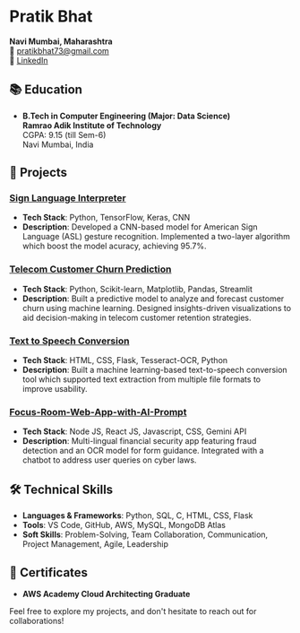 

# Pratik Bhat

**Navi Mumbai, Maharashtra**  
📧 [pratikbhat73@gmail.com](mailto:pratikbhat73@gmail.com)  
💼 [LinkedIn](https://www.linkedin.com/in/pratikb10) 

## 📚 Education
- **B.Tech in Computer Engineering (Major: Data Science)**  
  **Ramrao Adik Institute of Technology**  
  CGPA: 9.15 (till Sem-6)  
  Navi Mumbai, India

## 💼 Projects

### [Sign Language Interpreter](https://github.com/PratikB30/Sign-Language-Interpreter-using-CNN)
- **Tech Stack**: Python, TensorFlow, Keras, CNN
- **Description**: Developed a CNN-based model for American Sign Language (ASL) gesture recognition. Implemented a two-layer algorithm which boost the model acuracy, achieving 95.7%.

### [Telecom Customer Churn Prediction](https://github.com/PratikB30/Telecom-Churn-Prediction)
- **Tech Stack**: Python, Scikit-learn, Matplotlib, Pandas, Streamlit
- **Description**: Built a predictive model to analyze and forecast customer churn using machine learning. Designed insights-driven visualizations to aid decision-making in telecom customer retention strategies.

### [Text to Speech Conversion](https://github.com/PratikB30/Text-to-Speech-Convertor)
- **Tech Stack**: HTML, CSS, Flask, Tesseract-OCR, Python
- **Description**: Built a machine learning-based text-to-speech conversion tool which supported text extraction from multiple file formats to improve usability.

### [Focus-Room-Web-App-with-AI-Prompt](https://github.com/PratikB30/Focus-Room-Web-App-with-AI-Prompt)
- **Tech Stack**: Node JS, React JS, Javascript, CSS, Gemini API
- **Description**: Multi-lingual financial security app featuring fraud detection and an OCR model for form guidance. Integrated with a chatbot to address user queries on cyber laws.

## 🛠️ Technical Skills
- **Languages & Frameworks**: Python,  SQL, C, HTML, CSS, Flask
- **Tools**: VS Code, GitHub, AWS, MySQL, MongoDB Atlas
- **Soft Skills**: Problem-Solving, Team Collaboration, Communication, Project Management, Agile, Leadership

## 📜 Certificates
- **AWS Academy Cloud Architecting Graduate**

Feel free to explore my projects, and don't hesitate to reach out for collaborations!
